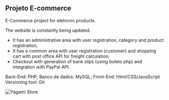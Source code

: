 <h2>Projeto E-commerce</h2>

<p>
E-Commerce project for eletronic products.

The website is constantly being updated.

- It has an administrative area with user registration, category and product registration;
- It has a common area with user registration (customer) and shopping cart with post office API for freight calculation;
- Checkout with generation of bank slips (using boleto php) and integration with PayPal API.

Back-End: PHP;
Banco de dados: MySQL;
Front-End: Html/CSS/JavaScript
Versioning tool: Git
</p>

<img src="https://i.imgur.com/QTa40Tn.png" alt="Yagami Store">
